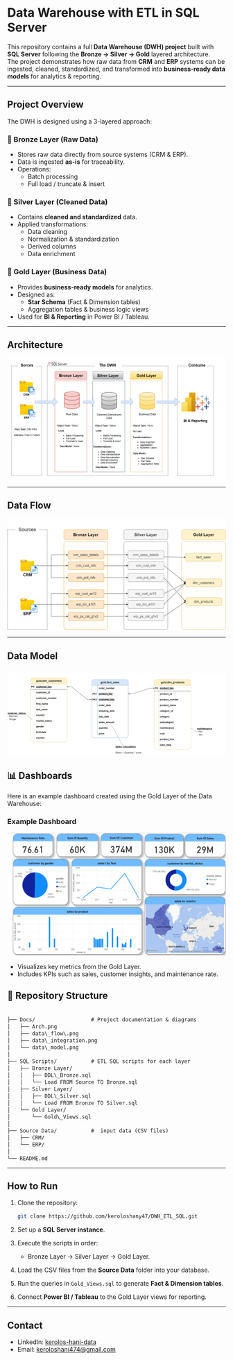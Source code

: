 #  Data Warehouse with ETL in SQL Server

This repository contains a full **Data Warehouse (DWH) project** built with **SQL Server** following the **Bronze → Silver → Gold** layered architecture.  
The project demonstrates how raw data from **CRM** and **ERP** systems can be ingested, cleaned, standardized, and transformed into **business-ready data models** for analytics & reporting.

---

##  Project Overview

The DWH is designed using a 3-layered approach:

### 🔹 Bronze Layer (Raw Data)
- Stores raw data directly from source systems (CRM & ERP).  
- Data is ingested **as-is** for traceability.  
- Operations:
  - Batch processing  
  - Full load / truncate & insert  

### 🔹 Silver Layer (Cleaned Data)
- Contains **cleaned and standardized** data.  
- Applied transformations:
  - Data cleaning  
  - Normalization & standardization  
  - Derived columns  
  - Data enrichment  

### 🔹 Gold Layer (Business Data)
- Provides **business-ready models** for analytics.  
- Designed as:
  - **Star Schema** (Fact & Dimension tables)  
  - Aggregation tables & business logic views  
- Used for **BI & Reporting** in Power BI / Tableau.  

---

##  Architecture

![Architecture](Docs/Arch.png)

---

##  Data Flow

![Data Flow](Docs/data_flow.png)

---
##  Data Model

![Data Model](Docs/data_model.png)
---
## 📊 Dashboards

Here is an example dashboard created using the Gold Layer of the Data Warehouse:

### Example Dashboard
![Dashboard](Docs/Dash.png)
- Visualizes key metrics from the Gold Layer.
- Includes KPIs such as sales, customer insights, and maintenance rate.


## 📂 Repository Structure

```

├── Docs/                  # Project documentation & diagrams
│   ├── Arch.png
│   ├── data\_flow\.png
│   ├── data\_integration.png
│   └── data\_model.png
│
├── SQL Scripts/           # ETL SQL scripts for each layer
│   ├── Bronze Layer/
│   │   ├── DDL\_Bronze.sql
│   │   └── Load FROM Source TO Bronze.sql
│   ├── Silver Layer/
│   │   ├── DDL\_Silver.sql
│   │   └── Load FROM Bronze TO Silver.sql
│   └── Gold Layer/
│       └── Gold\_Views.sql
│
├── Source Data/           #  input data (CSV files)
│   ├── CRM/
│   └── ERP/
│     
└── README.md

````

---

##  How to Run

1. Clone the repository:
   ```bash
   git clone https://github.com/keroloshany47/DWH_ETL_SQL.git


2. Set up a **SQL Server instance**.
3. Execute the scripts in order:

   * Bronze Layer → Silver Layer → Gold Layer.
4. Load the CSV files from the **Source Data** folder into your database.
5. Run the queries in `Gold_Views.sql` to generate **Fact & Dimension tables**.
6. Connect **Power BI / Tableau** to the Gold Layer views for reporting.

---



##  Contact 

* LinkedIn: [kerolos-hani-data](https://www.linkedin.com/in/kerolos-hani-data/)
* Email: [keroloshani474@gmail.com](mailto:keroloshani474@gmail.com)
